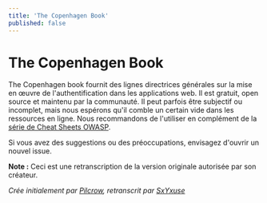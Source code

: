 ```yaml
---
title: 'The Copenhagen Book'
published: false
---
```


# The Copenhagen Book

The Copenhagen book fournit des lignes directrices générales sur la mise en œuvre de l'authentification dans les applications web. Il est gratuit, open source et maintenu par la communauté. Il peut parfois être subjectif ou incomplet, mais nous espérons qu'il comble un certain vide dans les ressources en ligne. Nous recommandons de l'utiliser en complément de la [série de Cheat Sheets OWASP](https://cheatsheetseries.owasp.org/index.html).

Si vous avez des suggestions ou des préoccupations, envisagez d'ouvrir un nouvel issue.

**Note :** Ceci est une retranscription de la version originale autorisée par son créateur.

_Crée initialement par [Pilcrow](https://github.com/pilcrowOnPaper), retranscrit par [SxYxuse](https://github.com/SxYxuse)_
